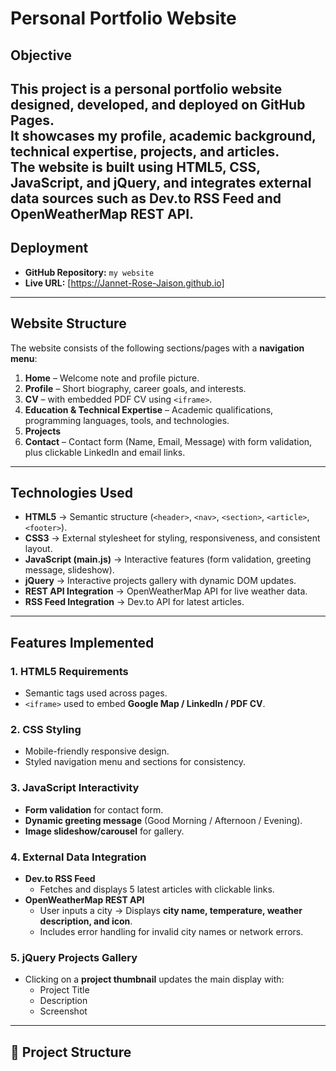 # Personal Portfolio Website 

##  Objective
This project is a **personal portfolio website** designed, developed, and deployed on **GitHub Pages**.  
It showcases my **profile, academic background, technical expertise, projects, and articles**.  
The website is built using **HTML5, CSS, JavaScript, and jQuery**, and integrates **external data sources** such as **Dev.to RSS Feed** and **OpenWeatherMap REST API**.
---
##  Deployment
- **GitHub Repository:** `my website`
- **Live URL:** [https://Jannet-Rose-Jaison.github.io]  

---

##  Website Structure
The website consists of the following sections/pages with a **navigation menu**:

1. **Home** – Welcome note and profile picture.  
2. **Profile** – Short biography, career goals, and interests.  
3. **CV** – with embedded PDF CV using `<iframe>`.  
4. **Education & Technical Expertise** – Academic qualifications, programming languages, tools, and technologies.  
5. **Projects**  
6. **Contact** – Contact form (Name, Email, Message) with form validation, plus clickable LinkedIn and email links.

---

##  Technologies Used
- **HTML5** → Semantic structure (`<header>`, `<nav>`, `<section>`, `<article>`, `<footer>`).  
- **CSS3** → External stylesheet for styling, responsiveness, and consistent layout.  
- **JavaScript (main.js)** → Interactive features (form validation, greeting message, slideshow).  
- **jQuery** → Interactive projects gallery with dynamic DOM updates.  
- **REST API Integration** → OpenWeatherMap API for live weather data.  
- **RSS Feed Integration** → Dev.to API for latest articles.  

---

##  Features Implemented
### 1. HTML5 Requirements
- Semantic tags used across pages.
- `<iframe>` used to embed **Google Map / LinkedIn / PDF CV**.

### 2. CSS Styling
- Mobile-friendly responsive design.
- Styled navigation menu and sections for consistency.

### 3. JavaScript Interactivity
- **Form validation** for contact form.  
- **Dynamic greeting message** (Good Morning / Afternoon / Evening).  
- **Image slideshow/carousel** for gallery.  

### 4. External Data Integration
- **Dev.to RSS Feed**
  - Fetches and displays 5 latest articles with clickable links.  
- **OpenWeatherMap REST API**
  - User inputs a city → Displays **city name, temperature, weather description, and icon**.  
  - Includes error handling for invalid city names or network errors.  

### 5. jQuery Projects Gallery
- Clicking on a **project thumbnail** updates the main display with:
  - Project Title
  - Description
  - Screenshot  

---

## 📂 Project Structure

